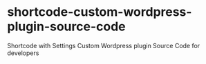# shortcode-custom-wordpress-plugin-source-code
Shortcode with Settings Custom Wordpress plugin Source Code for developers
